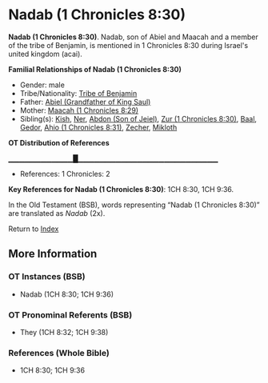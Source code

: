 # Nadab (1 Chronicles 8:30)
**Nadab (1 Chronicles 8:30)**. 
Nadab, son of Abiel and Maacah and a member of the tribe of Benjamin, is mentioned in 1 Chronicles 8:30 during Israel's united kingdom (acai). 




**Familial Relationships of Nadab (1 Chronicles 8:30)**


* Gender: male
* Tribe/Nationality: [Tribe of Benjamin](../../../groups/md/acai/Benjamin.md)
* Father: [Abiel (Grandfather of King Saul)](Abiel.2.md)
* Mother: [Maacah (1 Chronicles 8:29)](Maacah.6.md)
* Sibling(s): [Kish](Kish.md), [Ner](Ner.2.md), [Abdon (Son of Jeiel)](Abdon.3.md), [Zur (1 Chronicles 8:30)](Zur.3.md), [Baal](Baal.md), [Gedor](Gedor.md), [Ahio (1 Chronicles 8:31)](Ahio.3.md), [Zecher](Zecher.md), [Mikloth](Mikloth.md)


**OT Distribution of References**

▁▁▁▁▁▁▁▁▁▁▁▁█▁▁▁▁▁▁▁▁▁▁▁▁▁▁▁▁▁▁▁▁▁▁▁▁▁▁
* References: 1 Chronicles: 2



**Key References for Nadab (1 Chronicles 8:30)**: 
1CH 8:30, 1CH 9:36. 


In the Old Testament (BSB), words representing “Nadab (1 Chronicles 8:30)” are translated as 
*Nadab* (2x). 




Return to [Index](00-Index.md)

## More Information

### OT Instances (BSB)

* Nadab (1CH 8:30; 1CH 9:36)



### OT Pronominal Referents (BSB)

* They (1CH 8:32; 1CH 9:38)



### References (Whole Bible)

* 1CH 8:30; 1CH 9:36



